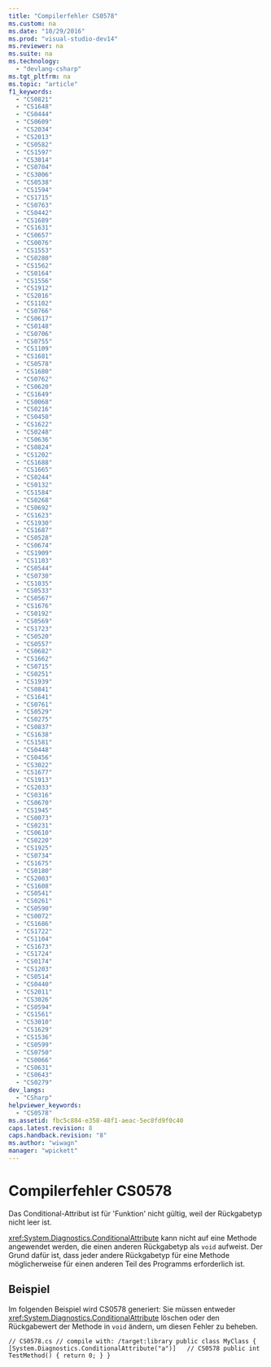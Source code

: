 ```yaml
---
title: "Compilerfehler CS0578"
ms.custom: na
ms.date: "10/29/2016"
ms.prod: "visual-studio-dev14"
ms.reviewer: na
ms.suite: na
ms.technology: 
  - "devlang-csharp"
ms.tgt_pltfrm: na
ms.topic: "article"
f1_keywords: 
  - "CS0821"
  - "CS1648"
  - "CS0444"
  - "CS0609"
  - "CS2034"
  - "CS2013"
  - "CS0582"
  - "CS1597"
  - "CS3014"
  - "CS0704"
  - "CS3006"
  - "CS0538"
  - "CS1594"
  - "CS1715"
  - "CS0763"
  - "CS0442"
  - "CS1689"
  - "CS1631"
  - "CS0657"
  - "CS0076"
  - "CS1553"
  - "CS0280"
  - "CS1562"
  - "CS0164"
  - "CS1556"
  - "CS1912"
  - "CS2016"
  - "CS1102"
  - "CS0766"
  - "CS0617"
  - "CS0148"
  - "CS0706"
  - "CS0755"
  - "CS1109"
  - "CS1681"
  - "CS0578"
  - "CS1680"
  - "CS0762"
  - "CS0620"
  - "CS1649"
  - "CS0068"
  - "CS0216"
  - "CS0450"
  - "CS1622"
  - "CS0248"
  - "CS0636"
  - "CS0824"
  - "CS1202"
  - "CS1688"
  - "CS1665"
  - "CS0244"
  - "CS0132"
  - "CS1584"
  - "CS0268"
  - "CS0692"
  - "CS1623"
  - "CS1930"
  - "CS1687"
  - "CS0528"
  - "CS0674"
  - "CS1909"
  - "CS1103"
  - "CS0544"
  - "CS0730"
  - "CS1035"
  - "CS0533"
  - "CS0567"
  - "CS1676"
  - "CS0192"
  - "CS0569"
  - "CS1723"
  - "CS0520"
  - "CS0557"
  - "CS0682"
  - "CS1662"
  - "CS0715"
  - "CS0251"
  - "CS1939"
  - "CS0841"
  - "CS1641"
  - "CS0761"
  - "CS0529"
  - "CS0275"
  - "CS0837"
  - "CS1638"
  - "CS1581"
  - "CS0448"
  - "CS0456"
  - "CS3022"
  - "CS1677"
  - "CS1913"
  - "CS2033"
  - "CS0316"
  - "CS0670"
  - "CS1945"
  - "CS0073"
  - "CS0231"
  - "CS0610"
  - "CS0220"
  - "CS1925"
  - "CS0734"
  - "CS1675"
  - "CS0180"
  - "CS2003"
  - "CS1608"
  - "CS0541"
  - "CS0261"
  - "CS0590"
  - "CS0072"
  - "CS1686"
  - "CS1722"
  - "CS1104"
  - "CS1673"
  - "CS1724"
  - "CS0174"
  - "CS1203"
  - "CS0514"
  - "CS0440"
  - "CS2011"
  - "CS3026"
  - "CS0594"
  - "CS1561"
  - "CS3010"
  - "CS1629"
  - "CS1536"
  - "CS0599"
  - "CS0750"
  - "CS0066"
  - "CS0631"
  - "CS0643"
  - "CS0279"
dev_langs: 
  - "CSharp"
helpviewer_keywords: 
  - "CS0578"
ms.assetid: fbc5c884-e358-48f1-aeac-5ec8fd9f0c40
caps.latest.revision: 8
caps.handback.revision: "8"
ms.author: "wiwagn"
manager: "wpickett"
---
```

# Compilerfehler CS0578
Das Conditional\-Attribut ist für 'Funktion' nicht gültig, weil der Rückgabetyp nicht leer ist.  
  
 <xref:System.Diagnostics.ConditionalAttribute> kann nicht auf eine Methode angewendet werden, die einen anderen Rückgabetyp als `void` aufweist. Der Grund dafür ist, dass jeder andere Rückgabetyp für eine Methode möglicherweise für einen anderen Teil des Programms erforderlich ist.  
  
## Beispiel  
 Im folgenden Beispiel wird CS0578 generiert: Sie müssen entweder <xref:System.Diagnostics.ConditionalAttribute> löschen oder den Rückgabewert der Methode in `void` ändern, um diesen Fehler zu beheben.  
  
```  
// CS0578.cs // compile with: /target:library public class MyClass { [System.Diagnostics.ConditionalAttribute("a")]   // CS0578 public int TestMethod() { return 0; } }  
```
